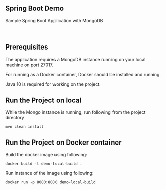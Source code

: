## Spring Boot Demo

Sample Spring Boot Application with MongoDB
</br></br></br>

## Prerequisites
The application requires a MongoDB instance running on your local machine on port 27017.

For running as a Docker container, Docker should be installed and running.

Java 10 is required for working on the project.

## Run the Project on local
While the Mongo instance is running, run following from the project directory
```
mvn clean install
```

## Run the Project on Docker container
Build the docker image using following:
```
docker build -t demo-local-build .
```
Run instance of the image using following:
```
docker run -p 8080:8080 demo-local-build
```